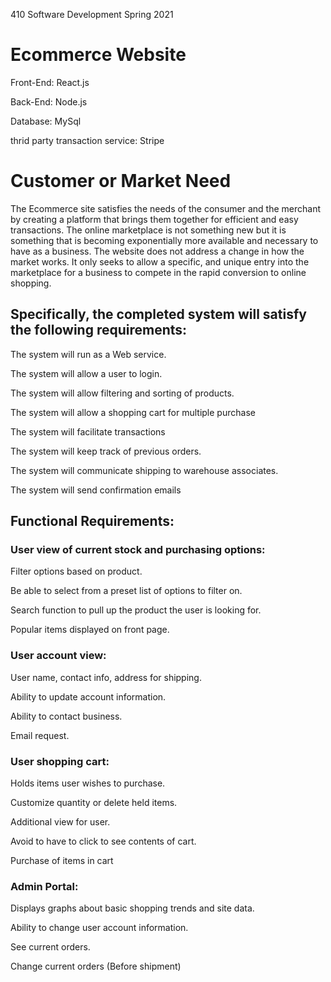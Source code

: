 410 Software Development 
Spring 2021

# Ecommerce Website

Front-End: 
React.js

Back-End:
Node.js

Database: 
MySql

thrid party transaction service:
Stripe


# Customer or Market Need
The Ecommerce site satisfies the needs of the consumer and the merchant by creating a platform that brings them together for efficient and easy transactions. The online marketplace is not something new but it is something that is becoming exponentially more available and necessary to have as a business. The website does not address a change in how the market works. It only seeks to allow a specific, and unique entry into the marketplace for a business to compete in the rapid conversion to online shopping.

## Specifically, the completed system will satisfy the following requirements:

The system will run as a Web service.

The system will allow a user to login.

The system will allow filtering and sorting of products.

The system will allow a shopping cart for multiple purchase

The system will facilitate transactions 

The system will keep track of previous orders.

The system will communicate shipping to warehouse associates.

The system will send confirmation emails 


## Functional Requirements:

### User view of current stock and purchasing options:

Filter options based on product.

Be able to select from a preset list of options to filter on.

Search function to pull up the product the user is looking for.

Popular items displayed on front page.



### User account view:

User name, contact info, address for shipping.

Ability to update account information.

Ability to contact business.

Email request.


### User shopping cart:
Holds items user wishes to purchase.

Customize quantity or delete held items.

Additional view for user.

Avoid to have to click to see contents of cart.

Purchase of items in cart


### Admin Portal:

Displays graphs about basic shopping trends and site data.

Ability to change user account information.

See current orders.

Change current orders (Before shipment)
